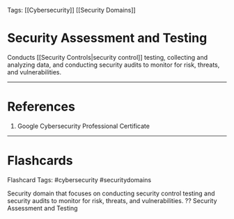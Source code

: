 Tags: [[Cybersecurity]] [[Security Domains]]
# Security Assessment and Testing

Conducts [[Security Controls|security control]] testing, collecting and analyzing data, and conducting security audits to monitor for risk, threats, and vulnerabilities.

---
# References

1. Google Cybersecurity Professional Certificate

---
# Flashcards

Flashcard Tags: #cybersecurity #securitydomains 

Security domain that focuses on conducting security control testing and security audits to monitor for risk, threats, and vulnerabilities.
??
Security Assessment and Testing
<!--SR:!2024-05-15,16,290!2024-05-06,8,250-->